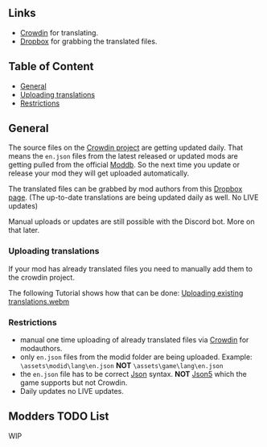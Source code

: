 ## Links

- [Crowdin](https://crowdin.com/project/vintage-story-mods) for translating.
- [Dropbox](https://www.dropbox.com/scl/fo/q7u3idxz3edsytki8n6m4/h?dl=0&rlkey=mc3xn22a49qwrjp5cmx1he0ay) for grabbing the translated files.

## Table of Content

- [General](#general)
- [Uploading translations](#uploading-translations)
- [Restrictions](#restrictions)

## General

The source files on the [Crowdin project](https://crowdin.com/project/vintage-story-mods) are getting updated daily.
That means the `en.json` files from the latest released or updated mods are getting pulled from the official [Moddb](https://mods.vintagestory.at/).
So the next time you update or release your mod they will get uploaded automatically.

The translated files can be grabbed by mod authors from this [Dropbox page](https://www.dropbox.com/scl/fo/q7u3idxz3edsytki8n6m4/h?dl=0&rlkey=mc3xn22a49qwrjp5cmx1he0ay). (The up-to-date translations are being updated daily as well. No LIVE updates)

Manual uploads or updates are still possible with the Discord bot. More on that later.

### Uploading translations

If your mod has already translated files you need to manually add them to the crowdin project.

The following Tutorial shows how that can be done:
[Uploading existing translations.webm](https://user-images.githubusercontent.com/100879715/220735463-7fa45bda-444f-42bb-9a9b-102de2eeea36.webm)


### Restrictions

- manual one time uploading of already translated files via [Crowdin](https://crowdin.com/project/vintage-story-mods) for modauthors.
- only `en.json` files from the modid folder are being uploaded. Example: `\assets\modid\lang\en.json` **NOT** `\assets\game\lang\en.json`
- the `en.json` file has to be correct [Json](https://www.json.org/json-en.html) syntax. **NOT** [Json5](https://json5.org/) which the game supports but not Crowdin.
- Daily updates no LIVE updates.






## Modders TODO List

WIP





